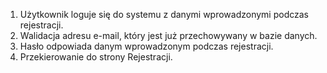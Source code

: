 1. Użytkownik loguje się do systemu z danymi wprowadzonymi podczas rejestracji.
2. Walidacja adresu e-mail, który jest już przechowywany w bazie danych.
3. Hasło odpowiada danym wprowadzonym podczas rejestracji.
4. Przekierowanie do strony Rejestracji.